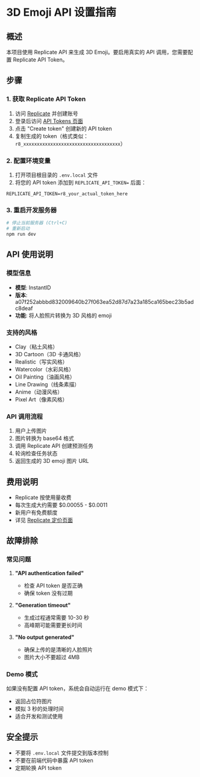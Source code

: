 # 3D Emoji API 设置指南

## 概述
本项目使用 Replicate API 来生成 3D Emoji。要启用真实的 API 调用，您需要配置 Replicate API Token。

## 步骤

### 1. 获取 Replicate API Token

1. 访问 [Replicate](https://replicate.com) 并创建账号
2. 登录后访问 [API Tokens 页面](https://replicate.com/account/api-tokens)
3. 点击 "Create token" 创建新的 API token
4. 复制生成的 token（格式类似：`r8_xxxxxxxxxxxxxxxxxxxxxxxxxxxxxxxxxxxx`）

### 2. 配置环境变量

1. 打开项目根目录的 `.env.local` 文件
2. 将您的 API token 添加到 `REPLICATE_API_TOKEN=` 后面：

```env
REPLICATE_API_TOKEN=r8_your_actual_token_here
```

### 3. 重启开发服务器

```bash
# 停止当前服务器 (Ctrl+C)
# 重新启动
npm run dev
```

## API 使用说明

### 模型信息
- **模型**: InstantID
- **版本**: a07f252abbbd832009640b27f063ea52d87d7a23a185ca165bec23b5adc8deaf
- **功能**: 将人脸照片转换为 3D 风格的 emoji

### 支持的风格
- Clay（粘土风格）
- 3D Cartoon（3D 卡通风格）
- Realistic（写实风格）
- Watercolor（水彩风格）
- Oil Painting（油画风格）
- Line Drawing（线条素描）
- Anime（动漫风格）
- Pixel Art（像素风格）

### API 调用流程
1. 用户上传图片
2. 图片转换为 base64 格式
3. 调用 Replicate API 创建预测任务
4. 轮询检查任务状态
5. 返回生成的 3D emoji 图片 URL

## 费用说明
- Replicate 按使用量收费
- 每次生成大约需要 $0.00055 - $0.0011
- 新用户有免费额度
- 详见 [Replicate 定价页面](https://replicate.com/pricing)

## 故障排除

### 常见问题

1. **"API authentication failed"**
   - 检查 API token 是否正确
   - 确保 token 没有过期

2. **"Generation timeout"**
   - 生成过程通常需要 10-30 秒
   - 高峰期可能需要更长时间

3. **"No output generated"**
   - 确保上传的是清晰的人脸照片
   - 图片大小不要超过 4MB

### Demo 模式
如果没有配置 API token，系统会自动运行在 demo 模式下：
- 返回占位符图片
- 模拟 3 秒的处理时间
- 适合开发和测试使用

## 安全提示
- 不要将 `.env.local` 文件提交到版本控制
- 不要在前端代码中暴露 API token
- 定期轮换 API token